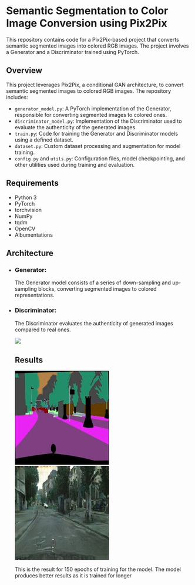 # Semantic Segmentation to Color Image Conversion using Pix2Pix

This repository contains code for a Pix2Pix-based project that converts semantic segmented images into colored RGB images. The project involves a Generator and a Discriminator trained using PyTorch.

## Overview

This project leverages Pix2Pix, a conditional GAN architecture, to convert semantic segmented images to colored RGB images. The repository includes:

- `generator_model.py`: A PyTorch implementation of the Generator, responsible for converting segmented images to colored ones.
- `discriminator_model.py`: Implementation of the Discriminator used to evaluate the authenticity of the generated images.
- `train.py`: Code for training the Generator and Discriminator models using a defined dataset.
- `dataset.py`: Custom dataset processing and augmentation for model training.
- `config.py` and `utils.py`: Configuration files, model checkpointing, and other utilities used during training and evaluation.

## Requirements

- Python 3
- PyTorch
- torchvision
- NumPy
- tqdm
- OpenCV
- Albumentations

## Architecture
- ### Generator:
  The Generator model consists of a series of down-sampling and up-sampling blocks, converting segmented images to colored representations.
- ### Discriminator:
  The Discriminator evaluates the authenticity of generated images compared to real ones.

  <img src='https://www.researchgate.net/publication/332932603/figure/fig2/AS:756127935516673@1557286356523/Data-flow-of-Pix2Pix-in-this-research.jpg'>

  ## Results
  ![Input Image](Images/input_150.png)               ![Output Image](Images/y_gen_150.png)

  This is the result for 150 epochs of training for the model. The model produces better results as it is trained for longer
